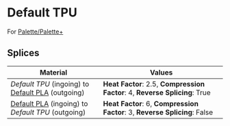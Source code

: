 # Default TPU

For [Palette/Palette+](palette.md)

## Splices

Material | Values
-------- | ------
_Default TPU_ (ingoing) to [Default PLA](default_pla.md) (outgoing) | **Heat Factor**: 2.5, **Compression Factor**: 4, **Reverse Splicing**: True
[Default PLA](default_pla.md) (ingoing) to _Default TPU_ (outgoing) | **Heat Factor**: 6, **Compression Factor**: 3, **Reverse Splicing**: False
